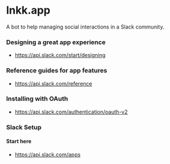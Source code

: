 # lnkk.app

A bot to help managing social interactions in a Slack community.

### Designing a great app experience
* https://api.slack.com/start/designing

### Reference guides for app features
* https://api.slack.com/reference

### Installing with OAuth
* https://api.slack.com/authentication/oauth-v2

### Slack Setup

#### Start here

* https://api.slack.com/apps


